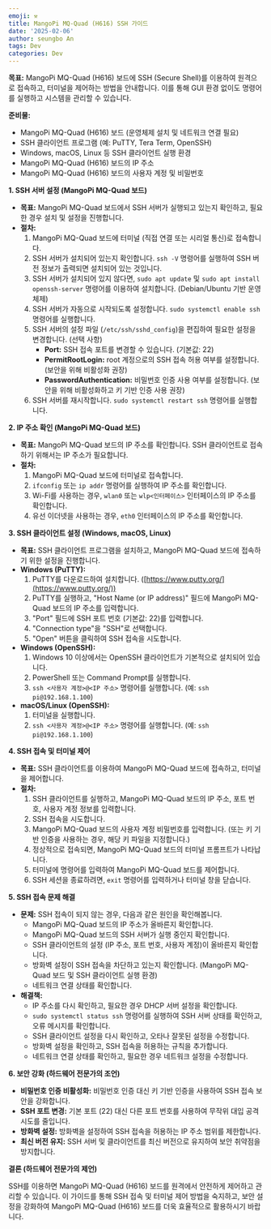 ```yaml
---
emoji: ⚒️
title: MangoPi MQ-Quad (H616) SSH 가이드
date: '2025-02-06'
author: seungbo An
tags: Dev
categories: Dev
---
```


**목표:** MangoPi MQ-Quad (H616) 보드에 SSH (Secure Shell)를 이용하여 원격으로 접속하고, 터미널을 제어하는 방법을 안내합니다. 이를 통해 GUI 환경 없이도 명령어를 실행하고 시스템을 관리할 수 있습니다.

**준비물:**

*   MangoPi MQ-Quad (H616) 보드 (운영체제 설치 및 네트워크 연결 필요)
*   SSH 클라이언트 프로그램 (예: PuTTY, Tera Term, OpenSSH)
*   Windows, macOS, Linux 등 SSH 클라이언트 실행 환경
*   MangoPi MQ-Quad (H616) 보드의 IP 주소
*   MangoPi MQ-Quad (H616) 보드의 사용자 계정 및 비밀번호

**1. SSH 서버 설정 (MangoPi MQ-Quad 보드)**

*   **목표:** MangoPi MQ-Quad 보드에서 SSH 서버가 실행되고 있는지 확인하고, 필요한 경우 설치 및 설정을 진행합니다.
*   **절차:**
    1.  MangoPi MQ-Quad 보드에 터미널 (직접 연결 또는 시리얼 통신)로 접속합니다.
    2.  SSH 서버가 설치되어 있는지 확인합니다. `ssh -V` 명령어를 실행하여 SSH 버전 정보가 출력되면 설치되어 있는 것입니다.
    3.  SSH 서버가 설치되어 있지 않다면, `sudo apt update` 및 `sudo apt install openssh-server` 명령어를 이용하여 설치합니다. (Debian/Ubuntu 기반 운영체제)
    4.  SSH 서버가 자동으로 시작되도록 설정합니다. `sudo systemctl enable ssh` 명령어를 실행합니다.
    5.  SSH 서버의 설정 파일 (`/etc/ssh/sshd_config`)을 편집하여 필요한 설정을 변경합니다. (선택 사항)
        *   **Port:** SSH 접속 포트를 변경할 수 있습니다. (기본값: 22)
        *   **PermitRootLogin:** root 계정으로의 SSH 접속 허용 여부를 설정합니다. (보안을 위해 비활성화 권장)
        *   **PasswordAuthentication:** 비밀번호 인증 사용 여부를 설정합니다. (보안을 위해 비활성화하고 키 기반 인증 사용 권장)
    6.  SSH 서버를 재시작합니다. `sudo systemctl restart ssh` 명령어를 실행합니다.

**2. IP 주소 확인 (MangoPi MQ-Quad 보드)**

*   **목표:** MangoPi MQ-Quad 보드의 IP 주소를 확인합니다. SSH 클라이언트로 접속하기 위해서는 IP 주소가 필요합니다.
*   **절차:**
    1.  MangoPi MQ-Quad 보드에 터미널로 접속합니다.
    2.  `ifconfig` 또는 `ip addr` 명령어를 실행하여 IP 주소를 확인합니다.
    3.  Wi-Fi를 사용하는 경우, `wlan0` 또는 `wlp<인터페이스>` 인터페이스의 IP 주소를 확인합니다.
    4.  유선 이더넷을 사용하는 경우, `eth0` 인터페이스의 IP 주소를 확인합니다.

**3. SSH 클라이언트 설정 (Windows, macOS, Linux)**

*   **목표:** SSH 클라이언트 프로그램을 설치하고, MangoPi MQ-Quad 보드에 접속하기 위한 설정을 진행합니다.
*   **Windows (PuTTY):**
    1.  PuTTY를 다운로드하여 설치합니다. ([https://www.putty.org/](https://www.putty.org/))
    2.  PuTTY를 실행하고, "Host Name (or IP address)" 필드에 MangoPi MQ-Quad 보드의 IP 주소를 입력합니다.
    3.  "Port" 필드에 SSH 포트 번호 (기본값: 22)를 입력합니다.
    4.  "Connection type"을 "SSH"로 선택합니다.
    5.  "Open" 버튼을 클릭하여 SSH 접속을 시도합니다.
*   **Windows (OpenSSH):**
    1.  Windows 10 이상에서는 OpenSSH 클라이언트가 기본적으로 설치되어 있습니다.
    2.  PowerShell 또는 Command Prompt를 실행합니다.
    3.  `ssh <사용자 계정>@<IP 주소>` 명령어를 실행합니다. (예: `ssh pi@192.168.1.100`)
*   **macOS/Linux (OpenSSH):**
    1.  터미널을 실행합니다.
    2.  `ssh <사용자 계정>@<IP 주소>` 명령어를 실행합니다. (예: `ssh pi@192.168.1.100`)

**4. SSH 접속 및 터미널 제어**

*   **목표:** SSH 클라이언트를 이용하여 MangoPi MQ-Quad 보드에 접속하고, 터미널을 제어합니다.
*   **절차:**
    1.  SSH 클라이언트를 실행하고, MangoPi MQ-Quad 보드의 IP 주소, 포트 번호, 사용자 계정 정보를 입력합니다.
    2.  SSH 접속을 시도합니다.
    3.  MangoPi MQ-Quad 보드의 사용자 계정 비밀번호를 입력합니다. (또는 키 기반 인증을 사용하는 경우, 해당 키 파일을 지정합니다.)
    4.  정상적으로 접속되면, MangoPi MQ-Quad 보드의 터미널 프롬프트가 나타납니다.
    5.  터미널에 명령어를 입력하여 MangoPi MQ-Quad 보드를 제어합니다.
    6.  SSH 세션을 종료하려면, `exit` 명령어를 입력하거나 터미널 창을 닫습니다.

**5. SSH 접속 문제 해결**

*   **문제:** SSH 접속이 되지 않는 경우, 다음과 같은 원인을 확인해봅니다.
    *   MangoPi MQ-Quad 보드의 IP 주소가 올바른지 확인합니다.
    *   MangoPi MQ-Quad 보드의 SSH 서버가 실행 중인지 확인합니다.
    *   SSH 클라이언트의 설정 (IP 주소, 포트 번호, 사용자 계정)이 올바른지 확인합니다.
    *   방화벽 설정이 SSH 접속을 차단하고 있는지 확인합니다. (MangoPi MQ-Quad 보드 및 SSH 클라이언트 실행 환경)
    *   네트워크 연결 상태를 확인합니다.
*   **해결책:**
    *   IP 주소를 다시 확인하고, 필요한 경우 DHCP 서버 설정을 확인합니다.
    *   `sudo systemctl status ssh` 명령어를 실행하여 SSH 서버 상태를 확인하고, 오류 메시지를 확인합니다.
    *   SSH 클라이언트 설정을 다시 확인하고, 오타나 잘못된 설정을 수정합니다.
    *   방화벽 설정을 확인하고, SSH 접속을 허용하는 규칙을 추가합니다.
    *   네트워크 연결 상태를 확인하고, 필요한 경우 네트워크 설정을 수정합니다.

**6. 보안 강화 (하드웨어 전문가의 조언)**

*   **비밀번호 인증 비활성화:** 비밀번호 인증 대신 키 기반 인증을 사용하여 SSH 접속 보안을 강화합니다.
*   **SSH 포트 변경:** 기본 포트 (22) 대신 다른 포트 번호를 사용하여 무작위 대입 공격 시도를 줄입니다.
*   **방화벽 설정:** 방화벽을 설정하여 SSH 접속을 허용하는 IP 주소 범위를 제한합니다.
*   **최신 버전 유지:** SSH 서버 및 클라이언트를 최신 버전으로 유지하여 보안 취약점을 방지합니다.

**결론 (하드웨어 전문가의 제언)**

SSH를 이용하면 MangoPi MQ-Quad (H616) 보드를 원격에서 안전하게 제어하고 관리할 수 있습니다. 이 가이드를 통해 SSH 접속 및 터미널 제어 방법을 숙지하고, 보안 설정을 강화하여 MangoPi MQ-Quad (H616) 보드를 더욱 효율적으로 활용하시기 바랍니다.